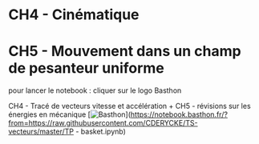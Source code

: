 # CH4 - Cinématique
# CH5 - Mouvement dans un champ de pesanteur uniforme

pour lancer le notebook : cliquer sur le logo Basthon

CH4 - Tracé de vecteurs vitesse et accélération + CH5 - révisions sur les énergies en mécanique
[![Basthon](https://basthon.fr/theme/assets/img/basthon.svg)](https://notebook.basthon.fr/?from=https://raw.githubusercontent.com/CDERYCKE/TS-vecteurs/master/TP - basket.ipynb)

